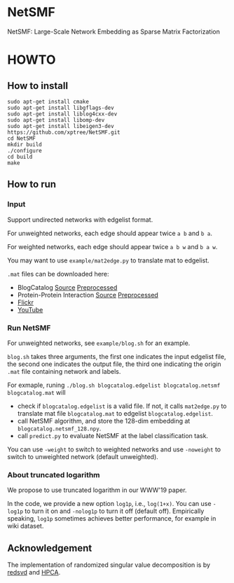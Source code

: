 # NetSMF

NetSMF: Large-Scale Network Embedding as Sparse Matrix Factorization

# HOWTO

## How to install
```
sudo apt-get install cmake
sudo apt-get install libgflags-dev
sudo apt-get install liblog4cxx-dev
sudo apt-get install libomp-dev
sudo apt-get install libeigen3-dev
https://github.com/xptree/NetSMF.git
cd NetSMF
mkdir build
./configure
cd build
make
```

## How to run

### Input

Support undirected networks with edgelist format.

For unweighted networks, each edge should appear twice `a b` and `b a`.

For weighted networks, each edge should appear twice `a b w` and `b a w`.

You may want to use `example/mat2edge.py` to translate mat to edgelist.

`.mat` files can be downloaded here:

* BlogCatalog [Source](http://socialcomputing.asu.edu/datasets/BlogCatalog3) [Preprocessed](http://leitang.net/code/social-dimension/data/blogcatalog.mat)
* Protein-Protein Interaction [Source](http://thebiogrid.org/download.php) [Preprocessed](http://snap.stanford.edu/node2vec/Homo_sapiens.mat)
* [Flickr](http://leitang.net/code/social-dimension/data/flickr.mat)
* [YouTube](http://leitang.net/code/social-dimension/data/youtube.mat)



### Run NetSMF

For unweighted networks, see `example/blog.sh` for an example.

`blog.sh` takes three arguments, the first one indicates the input edgelist file, the second one indicates the output file, the third one indicating the origin `.mat` file containing network and labels.

For exmaple, runing `./blog.sh blogcatalog.edgelist blogcatalog.netsmf blogcatalog.mat` will

* check if `blogcatalog.edgelist` is a valid file. If not, it calls `mat2edge.py` to translate mat file `blogcatalog.mat` to edgelist `blogcatalog.edgelist`.
* call NetSMF algorithm, and store the 128-dim embedding at `blogcatalog.netsmf_128.npy`.
* call `predict.py` to evaluate NetSMF at the label classification task.

You can use `-weight` to switch to weighted networks and use `-noweight` to switch to unweighted network (default unweighted).

### About truncated logarithm

We propose to use truncated logarithm in our WWW'19 paper.

In the code, we provide a new option `log1p`, i.e., `log(1+x)`. You can use  `-log1p` to turn it on and `-nolog1p` to turn it off (default off). Empirically speaking, `log1p` sometimes achieves better performance, for example in wiki dataset.


## Acknowledgement

The implementation of randomized singular value decomposition is by [redsvd](https://code.google.com/p/redsvd/) and [HPCA](https://github.com/idiap/hpca).
